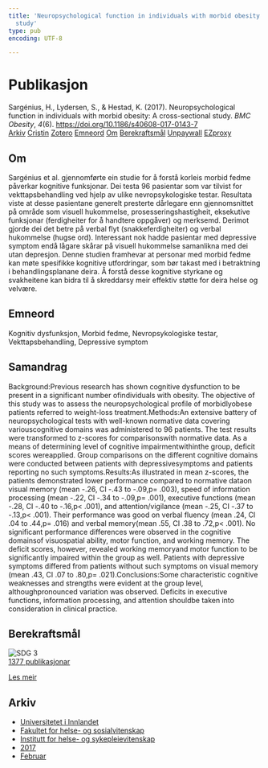 ```yaml
---
title: 'Neuropsychological function in individuals with morbid obesity: A cross-sectional
  study'
type: pub
encoding: UTF-8

---
```

<h1>Publikasjon</h1>
<article id="csl-bib-container-6NVEI6E9" class="csl-bib-container">
  <div class="csl-bib-body"> <div class="csl-entry">Sargénius, H., Lydersen, S., &#38; Hestad, K. (2017). Neuropsychological function in individuals with morbid obesity: A cross-sectional study. <i>BMC Obesity</i>, <i>4</i>(6). <a href="https://doi.org/10.1186/s40608-017-0143-7">https://doi.org/10.1186/s40608-017-0143-7</a></div> </div>
  <div class="csl-bib-buttons">
    <a href="#taxonomy-article-6NVEI6E9" alt="archive" class="csl-bib-button">Arkiv</a>
    <a href="https://app.cristin.no/results/show.jsf?id=1448267" alt="Cristin" class="csl-bib-button">Cristin</a>
    <a href="http://zotero.org/groups/5881554/items/6NVEI6E9" alt="Zotero" class="csl-bib-button">Zotero</a>
    <a href="#keywords-article-6NVEI6E9" alt="keywords" class="csl-bib-button">Emneord</a>
    <a href="#about-article-6NVEI6E9" alt="about_pub" class="csl-bib-button">Om</a>
    <a href="#sdg-article-6NVEI6E9" alt="sdg" class="csl-bib-button">Berekraftsmål</a>
    <a href="https://doi.org/10.1186/s40608-017-0143-7" alt="Unpaywall" class="csl-bib-button">Unpaywall</a>
    <a href="https://doi.org/10.1186/s40608-017-0143-7" alt="EZproxy" class="csl-bib-button">EZproxy</a>
  </div>
  <div id="csl-bib-meta-container-6NVEI6E9"></div>
</article>
<div id="csl-bib-meta-6NVEI6E9" class="csl-bib-meta">
  <article id="about-article-6NVEI6E9" class="about_pub-article">
    <h1>Om</h1>
    Sargénius et al. gjennomførte ein studie for å forstå korleis morbid fedme påverkar kognitive funksjonar. Dei testa 96 pasientar som var tilvist for vekttapsbehandling ved hjelp av ulike nevropsykologiske testar. Resultata viste at desse pasientane generelt presterte dårlegare enn gjennomsnittet på område som visuell hukommelse, prosesseringshastigheit, eksekutive funksjonar (ferdigheiter for å handtere oppgåver) og merksemd. Derimot gjorde dei det betre på verbal flyt (snakkeferdigheiter) og verbal hukommelse (hugse ord). Interessant nok hadde pasientar med depressive symptom endå lågare skårar på visuell hukommelse samanlikna med dei utan depresjon. Denne studien framhevar at personar med morbid fedme kan møte spesifikke kognitive utfordringar, som bør takast med i betraktning i behandlingsplanane deira. Å forstå desse kognitive styrkane og svakheitene kan bidra til å skreddarsy meir effektiv støtte for deira helse og velvære.
  </article>
  <article id="keywords-article-6NVEI6E9" class="keywords-article">
    <h1>Emneord</h1>
    Kognitiv dysfunksjon, Morbid fedme, Nevropsykologiske testar, Vekttapsbehandling, Depressive symptom
  </article>
  <article id="abstract-article-6NVEI6E9" class="abstract-article">
    <h1>Samandrag</h1>
    Background:Previous research has shown cognitive dysfunction to be present in a significant number ofindividuals with obesity. The objective of this study was to assess the neuropsychological profile of morbidlyobese patients referred to weight-loss treatment.Methods:An extensive battery of neuropsychological tests with well-known normative data covering variouscognitive domains was administered to 96 patients. The test results were transformed to z-scores for comparisonswith normative data. As a means of determining level of cognitive impairmentwithinthe group, deficit scores wereapplied. Group comparisons on the different cognitive domains were conducted between patients with depressivesymptoms and patients reporting no such symptoms.Results:As illustrated in mean z-scores, the patients demonstrated lower performance compared to normative dataon visual memory (mean -.26, CI -.43 to -.09,p= .003), speed of information processing (mean -.22, CI -.34 to -.09,p= .001), executive functions (mean -.28, CI -.40 to -.16,p&lt; .001), and attention/vigilance (mean -.25, CI -.37 to -.13,p&lt; .001). Their performance was good on verbal fluency (mean .24, CI .04 to .44,p= .016) and verbal memory(mean .55, CI .38 to .72,p&lt; .001). No significant performance differences were observed in the cognitive domainsof visuospatial ability, motor function, and working memory. The deficit scores, however, revealed working memoryand motor function to be significantly impaired within the group as well. Patients with depressive symptoms differed from patients without such symptoms on visual memory (mean .43, CI .07 to .80,p= .021).Conclusions:Some characteristic cognitive weaknesses and strengths were evident at the group level, althoughpronounced variation was observed. Deficits in executive functions, information processing, and attention shouldbe taken into consideration in clinical practice.
  </article>
  <article id="sdg-article-6NVEI6E9" class="sdg-article">
    <h1>Berekraftsmål</h1>
    <div class="sdg-container"><div id="sdg3" class="sdg">
        <img src="{{< params subfolder >}}images/sdg/sdg03_nn.png" class="image" alt="SDG 3">
        <div class="sdg-overlay">
          <a href="{{< params subfolder >}}nn/archive/?sdg=3#archive" class="sdg-publication-count"><span>1377</span> publikasjonar</a>
          <p><a href="https://fn.no/om-fn/fns-baerekraftsmaal/god-helse-og-livskvalitet?lang=nno-NO" class="sdg-read-more">Les meir</a></p>
        </div>
      </div></div>
  </article>
  <article id="taxonomy-article-6NVEI6E9" class="taxonomy-article">
    <h1>Arkiv</h1>
    <ul>
      <li><a href="{{< params subfolder >}}nn/archive/?key=3DCRN523">Universitetet i Innlandet</a></li>
      <li><a href="{{< params subfolder >}}nn/archive/?key=IDKFS3MX">Fakultet for helse- og sosialvitenskap</a></li>
      <li><a href="{{< params subfolder >}}nn/archive/?key=GTV4ECMZ">Institutt for helse- og sykepleievitenskap</a></li>
      <li><a href="{{< params subfolder >}}nn/archive/?key=QV2QKSDS">2017</a></li>
      <li><a href="{{< params subfolder >}}nn/archive/?key=5A9AKSDK">Februar</a></li>
    </ul>
  </article>
</div>
